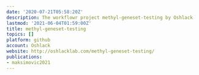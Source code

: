 ```yaml
---
date: '2020-07-21T05:58:20Z'
description: The workflowr project methyl-geneset-testing by Oshlack
lastmod: '2021-06-04T01:59:00Z'
title: methyl-geneset-testing
topics: []
platform: github
account: Oshlack
website: http://oshlacklab.com/methyl-geneset-testing/
publications:
- maksimovic2021
---
```


